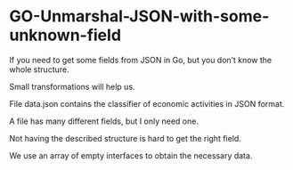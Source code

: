 # GO-Unmarshal-JSON-with-some-unknown-field
If you need to get some fields from JSON in Go, but you don’t know the whole structure.

Small transformations will help us.

File data.json contains the classifier of economic activities in JSON format.

A file has many different fields, but I only need one. 

Not having the described structure is hard to get the right field. 

We use an array of empty interfaces to obtain the necessary data.
